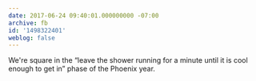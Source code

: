 ```yaml
---
date: 2017-06-24 09:40:01.000000000 -07:00
archive: fb
id: '1498322401'
weblog: false
---
```


We're square in the “leave the shower running for a minute until it is cool enough to get in” phase of the Phoenix year.
